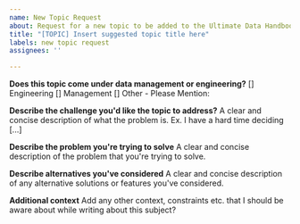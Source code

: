 ```yaml
---
name: New Topic Request
about: Request for a new topic to be added to the Ultimate Data Handbook
title: "[TOPIC] Insert suggested topic title here"
labels: new topic request
assignees: ''

---
```


**Does this topic come under data management or engineering?**
[] Engineering
[] Management
[] Other - Please Mention:

**Describe the challenge you'd like the topic to address?**
A clear and concise description of what the problem is. Ex. I have a hard time deciding [...]

**Describe the problem you're trying to solve**
A clear and concise description of the problem that you're trying to solve.

**Describe alternatives you've considered**
A clear and concise description of any alternative solutions or features you've considered.

**Additional context**
Add any other context, constraints etc. that I should be aware about while writing about this subject?
